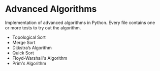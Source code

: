 # Advanced Algorithms 
Implementation of advanced algorithms in Python. Every file contains one or more tests to try out the algorithm.
- Topological Sort
- Merge Sort
- Dijkstra’s Algorithm
- Quick Sort
- Floyd-Warshall's Algorithm
- Prim's Algorithm
